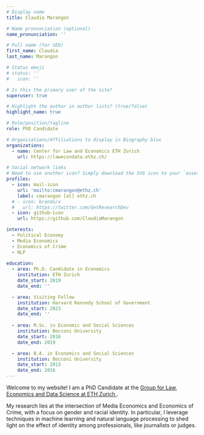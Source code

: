 ```yaml
---
# Display name
title: Claudia Marangon

# Name pronunciation (optional)
name_pronunciation: ''

# Full name (for SEO)
first_name: Claudia
last_name: Marangon

# Status emoji
# status: ''
#   icon: ''

# Is this the primary user of the site?
superuser: true

# Highlight the author in author lists? (true/false)
highlight_name: true

# Role/position/tagline
role: PhD Candidate

# Organizations/Affiliations to display in Biography blox
organizations:
  - name: Center for Law and Economics ETH Zurich
    url: https://lawecondata.ethz.ch/

# Social network links
# Need to use another icon? Simply download the SVG icon to your `assets/media/icons/` folder.
profiles:
  - icon: mail-icon
    url: 'mailto:cmarangon@ethz.ch'
    label: cmarangon [at] ethz.ch
  # - icon: brands/x
  #   url: https://twitter.com/GetResearchDev
  - icon: github-icon
    url: https://github.com/ClaudiaMarangon

interests:
  - Political Economy
  - Media Economics
  - Economics of Crime
  - NLP
  
education:
  - area: Ph.D. Candidate in Economics
    institution: ETH Zurich
    date_start: 2019
    date_end: ''

  - area: Visiting Fellow
    institution: Harvard Kennedy School of Government
    date_start: 2023
    date_end: ''
    
  - area: M.Sc. in Economic and Social Sciences
    institution: Bocconi University
    date_start: 2016
    date_end: 2019

  - area: B.A. in Economics and Social Sciences
    institution: Bocconi University
    date_start: 2013
    date_end: 2016
---
```


 Welcome to my website! I am a PhD Candidate at the <a href="https://lawecondata.ethz.ch/"> Group for Law, Economics and Data Science at ETH Zurich </a>. 

 My research lies at the intersection of Media Economics and Economics of Crime, with a focus on gender and racial identity. In particular, I leverage techniques in machine learning and natural language processing to shed light on the effect of identity among professionals, like journalists or judges.

